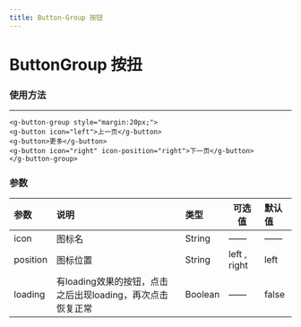 ```yaml
---
title: Button-Group 按钮
---
```


# ButtonGroup 按扭

### 使用方法

---
<button-group-demo></button-group-demo>

```
<g-button-group style="margin:20px;">
<g-button icon="left">上一页</g-button>
<g-button>更多</g-button>
<g-button icon="right" icon-position="right">下一页</g-button>
</g-button-group>
```

### 参数

| 参数           | 说明           | 类型  | 可选值      | 默认值     |
|:------------- |:---------------|:-----|-----|:-----|
|  icon         | 图标名          | String |  ——  | —— |
|  position     | 图标位置        | String |  left , right   | left |
|  loading      | 有loading效果的按钮，点击之后出现loading，再次点击恢复正常| Boolean | —— | false |
